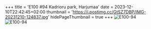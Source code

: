 +++
title = 'E100 #94 Kadrioru park, Harjumaa'
date = 2023-12-10T22:42:45+02:00
thumbnail = 'https://i.postimg.cc/GtSZ7DBP/IMG-20231210-124837.jpg'
hidePageThumbnail = true
+++
![E100-94](https://i.postimg.cc/GtSZ7DBP/IMG-20231210-124837.jpg)
![E100-94](https://i.postimg.cc/RFps4BM4/IMG-20231210-125953.jpg)